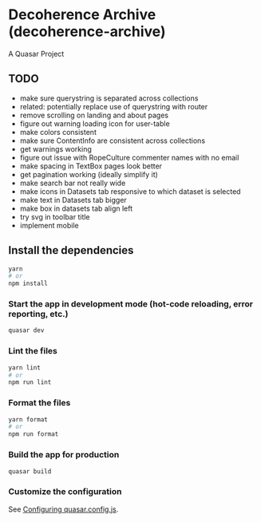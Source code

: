 # Decoherence Archive (decoherence-archive)

A Quasar Project

## TODO

- make sure querystring is separated across collections
- related: potentially replace use of querystring with router
- remove scrolling on landing and about pages
- figure out warning loading icon for user-table
- make colors consistent
- make sure ContentInfo are consistent across collections
- get warnings working
- figure out issue with RopeCulture commenter names with no email
- make spacing in TextBox pages look better
- get pagination working (ideally simplify it)
- make search bar not really wide
- make icons in Datasets tab responsive to which dataset is selected
- make text in Datasets tab bigger
- make box in datasets tab align left
- try svg in toolbar title
- implement mobile

## Install the dependencies

```bash
yarn
# or
npm install
```

### Start the app in development mode (hot-code reloading, error reporting, etc.)

```bash
quasar dev
```

### Lint the files

```bash
yarn lint
# or
npm run lint
```

### Format the files

```bash
yarn format
# or
npm run format
```

### Build the app for production

```bash
quasar build
```

### Customize the configuration

See [Configuring quasar.config.js](https://v2.quasar.dev/quasar-cli-vite/quasar-config-js).
